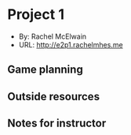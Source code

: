 # Project 1
+ By: Rachel McElwain
+ URL: <http://e2p1.rachelmhes.me>

## Game planning




## Outside resources


## Notes for instructor
